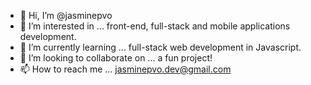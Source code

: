 - 👋 Hi, I’m @jasminepvo
- 👀 I’m interested in ... front-end, full-stack and mobile applications development.
- 🌱 I’m currently learning ... full-stack web development in Javascript.
- 💞️ I’m looking to collaborate on ... a fun project!
- 📫 How to reach me ... jasminepvo.dev@gmail.com

<!---
jasminepvo/jasminepvo is a ✨ special ✨ repository because its `README.md` (this file) appears on your GitHub profile.
You can click the Preview link to take a look at your changes.
--->
